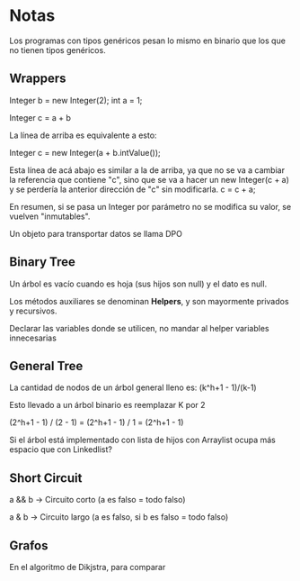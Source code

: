 # Notas

Los programas con tipos genéricos pesan lo mismo en binario que los que no tienen tipos genéricos.  




## Wrappers

Integer b = new Integer(2);
int a = 1;

Integer c = a + b

La línea de arriba es equivalente a esto: 

Integer c = new Integer(a + b.intValue());


Esta línea de acá abajo es similar a la de arriba, ya que no se va a cambiar la referencia que contiene "c", sino que se va a hacer un new Integer(c + a) y se perdería la anterior dirección de "c" sin modificarla.
c = c + a; 


En resumen, si se pasa un Integer por parámetro no se modifica su valor, se vuelven "inmutables".




Un objeto para transportar datos se llama DPO




## Binary Tree

Un árbol es vacío cuando es hoja (sus hijos son null) y el dato es null.

Los métodos auxiliares se denominan **Helpers**, y son mayormente privados y recursivos.

Declarar las variables donde se utilicen, no mandar al helper variables innecesarias


## General Tree
La cantidad de nodos de un árbol general lleno es:
(k^h+1 - 1)/(k-1)

Esto llevado a un árbol binario es reemplazar K por 2

(2^h+1 - 1) / (2 - 1) =
(2^h+1 - 1) / 1 =
(2^h+1 - 1)

Si el árbol está implementado con lista de hijos con Arraylist ocupa más espacio que con Linkedlist?

## Short Circuit

a && b -> Circuito corto (a es falso = todo falso)

a & b -> Circuito largo (a es falso, si b es falso = todo falso)


## Grafos

En el algoritmo de Dikjstra, para comparar 




